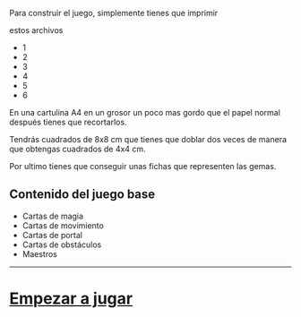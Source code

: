 Para construir el juego, simplemente tienes que imprimir

estos archivos

- 1
- 2
- 3
- 4
- 5
- 6

En una cartulina A4 en un grosor un poco mas gordo que el papel normal
después tienes que recortarlos.

Tendrás cuadrados de 8x8 cm que tienes que doblar dos veces de manera que obtengas cuadrados de 4x4 cm.

Por ultimo tienes que conseguir unas fichas que representen las gemas.

## Contenido del juego base

- Cartas de magia
- Cartas de movimiento
- Cartas de portal
- Cartas de obstáculos
- Maestros

---

# [Empezar a jugar](Empezar_a_jugar.md)